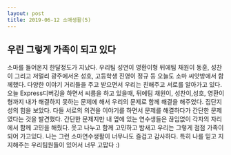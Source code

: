```yaml
---
layout: post
title: 2019-06-12 소매생활(5)
---
```


## 우린 그렇게 가족이 되고 있다
소마를 들어온지 한달정도가 지났다. 우리팀 성연이 영환이형 뒤에팀 채원이 동훈, 성찬이 그리고 저멀리 광주에서온 성호, 고등학생 진영이 정규 등
오늘도 소마 씨앗방에서 함께했다.
다양한 이야기 거리들을 주고 받으면서 우리는 친해주고 서로를 알아가고 있다.
오늘 Express디버깅을 하면서 씨름을 하고 있을때,
뒤에팀 채원이, 성찬이,성호, 영환이형까지 내가 해결하지 못하는 문제에 해서 우리의 문제로 함께 해결을 해주었다.
집단지성의 힘을 보았다.
다들 서로의 의견을 이야기를 하면서 문제를 해결하다가 간단한 문제였다는 것을 발견했다.
간단한 문제지만 내 옆에 있는 연수생들은 끊임없이 각자의 자리에서 함께 고민을 해줬다.
웃고 나누고 함께 고민하고 밤새고 우리는 그렇게 점점 가족이 되어 가고있다.
나는 그런 소마연수생활이 너무나도 즐겁고 감사하다.
특히 나를 믿고 지지해주는 우리팀원들이 있어서 너무 고맙다 :)
